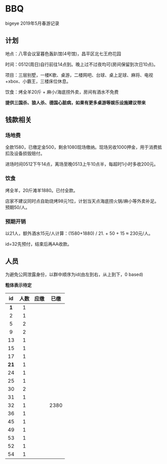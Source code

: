 # BBQ
bigeye 2019年5月春游记录

## 计划
地点：八零会议室暮色轰趴馆(4号馆)，昌平区北七王府花园

时间：0512(周日)自行前往14点到。晚上过不过夜均可(房间保留到次日10点)。

项目：三层别墅，一楼K歌、桌游，二楼网吧、台球、桌上足球、麻将、电视+xbox、小霸王，三楼床位休息。

饮食：烤全羊20斤 + 麻小/海底捞外卖，房间有酒水不免费

**提供三国杀、狼人杀、德国心脏病，如果有更多桌游等娱乐设施建议带来**

## 钱款相关
### 场地费
全款1580，已缴定金500，剩余1080现场缴纳。现场另收1000押金，用于消费抵扣及设备损毁赔付。

进场时间0512下午14点，离场至晚0513上午10点半，每超时1小时多收200元。

### 饮食
烤全羊，20斤滩羊1880。已付全款。

店家不建议同时点自助烧烤98元1位，计划当天点海底捞火锅/麻小等外卖补足。预期50/人。

### 预期开销
以21人，额外酒水15元/人计算：(1580+1880) / 21. + 50 + 15 ≈ 230元/人。

id=32先预付，结束后再AA收款。

## 人员
为避免公网泄露身份，以群中顺序为id(由左到右，从上到下，0 based)

**粗体表示待定**

|  id  | 人数 | 应缴 | 已缴 |
|:----:|:----:|:----:|:----:|
|**1** |  1   |      |      |
|  2   |  1   |      |      |
|  5   |  2   |      |      |
|  9   |  2   |      |      |
|  13  |  1   |      |      |
|  15  |  1   |      |      |
|  17  |  1   |      |      |
|**21**|  1   |      |      |
|  24  |  1   |      |      |
|  25  |  1   |      |      |
|  30  |  2   |      |      |
|  31  |  1   |      |      |
|  32  |  1   |      | 2380 |
|  36  |  1   |      |      |
|  45  |  1   |      |      |
|  49  |  1   |      |      |
|  53  |  1   |      |      |
|  52  |  1   |      |      |
|  54  |  1   |      |      |
